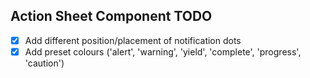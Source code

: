## Action Sheet Component TODO

- [x] Add different position/placement of notification dots
- [x] Add preset colours ('alert', 'warning', 'yield', 'complete', 'progress', 'caution')
